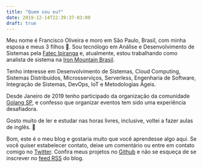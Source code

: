 ```yaml
---
title: "Quem sou eu?"
date: 2019-12-14T22:39:37-03:00
draft: true
---
```


Meu nome é Francisco Oliveira e moro em São Paulo, Brasil, com minha esposa e meus 3 filhos :metal:. Sou tecnólogo em Análise e Desenvolvimento de Sistemas pela [Fatec Ipiranga][fatec] e, atualmente, estou trabalhando como analista de sistema na [Iron Mountain Brasil][imb]. 

Tenho interesse em Desenvolvimento de Sistemas, Cloud Computing, Sistemas Distribuídos, Microsserviços, Serverless, Engenharia de Software, Integração de Sistemas, DevOps, IoT e Metodologias Ágeis. 

Desde Janeiro de 2019 tenho participado da organização da comunidade [Golang SP][golangsp], e confesso que organizar eventos tem sido uma experiência desafiadora. 

Gosto muito de ler e estudar nas horas livres, inclusive, voltei a fazer aulas de inglês. :see_no_evil:

Bom, este é o meu blog e gostaria muito que você aprendesse algo aqui. Se você quiser estabelecer contato, deixe um comentário ou entre em contato comigo no [Twitter][twitter]. Confira meus projetos no [Github][github] e não se esqueça de se inscrever no [feed RSS][feed] do blog.

[imb]: https://www.ironmountain.com.br/
[fatec]: http://www.fatecipiranga.edu.br/
[golangsp]: http://golang.sampa.br/
[twitter]: https://twitter.com/delley_fx
[github]: https://github.com/delley
[feed]: /index.xml